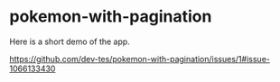 # pokemon-with-pagination

Here is a short demo of the app.

https://github.com/dev-tes/pokemon-with-pagination/issues/1#issue-1066133430
